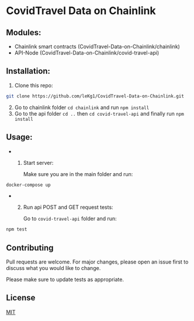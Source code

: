 # CovidTravel Data on Chainlink



## Modules:

- Chainlink smart contracts (CovidTravel-Data-on-Chainlink/chainlink)
- API-Node (CovidTravel-Data-on-Chainlink/covid-travel-api) 

## Installation:
1. Clone this repo:
```bash
git clone https://github.com/leKg1/CovidTravel-Data-on-Chainlink.git 
```
2. Go to chainlink folder `cd chainlink` and run `npm install `
3. Go to the api folder `cd ..` then `cd covid-travel-api` and finally run `npm install `

## Usage:
- 1. Start server:

     Make sure you are in the main folder and run:
```bash
docker-compose up  
```
- 2.  Run api POST and GET request tests:

      Go to `covid-travel-api` folder and run:
```bash
npm test  
```


## Contributing
Pull requests are welcome. For major changes, please open an issue first to discuss what you would like to change.

Please make sure to update tests as appropriate.

## License
[MIT]()